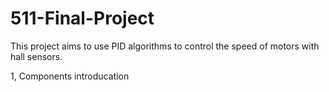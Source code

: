 # 511-Final-Project
This project aims to use PID algorithms to control the speed of motors with hall sensors.

1, Components introducation
